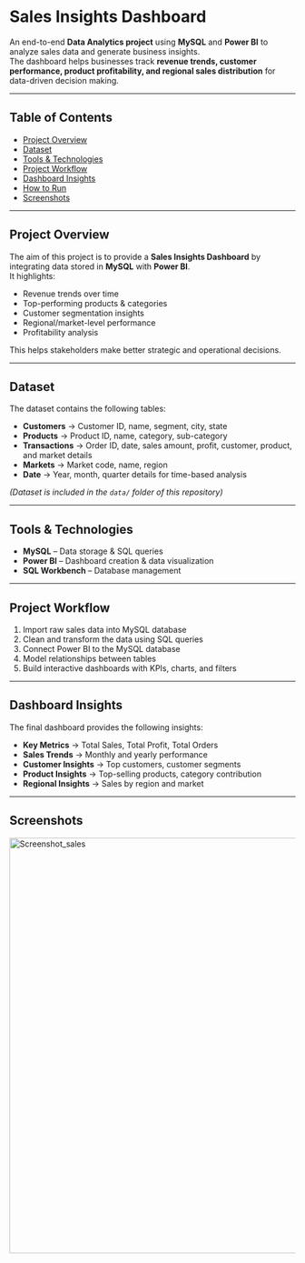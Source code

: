 #  Sales Insights Dashboard  

An end-to-end **Data Analytics project** using **MySQL** and **Power BI** to analyze sales data and generate business insights.  
The dashboard helps businesses track **revenue trends, customer performance, product profitability, and regional sales distribution** for data-driven decision making.  

---

##  Table of Contents  
- [Project Overview](#-project-overview)  
- [Dataset](#-dataset)  
- [Tools & Technologies](#-tools--technologies)  
- [Project Workflow](#-project-workflow)  
- [Dashboard Insights](#-dashboard-insights)  
- [How to Run](#-how-to-run)  
- [Screenshots](#-screenshots)

---

##  Project Overview  
The aim of this project is to provide a **Sales Insights Dashboard** by integrating data stored in **MySQL** with **Power BI**.  
It highlights:  
- Revenue trends over time  
- Top-performing products & categories  
- Customer segmentation insights  
- Regional/market-level performance  
- Profitability analysis  

This helps stakeholders make better strategic and operational decisions.  

---

##  Dataset  
The dataset contains the following tables:  

- **Customers** → Customer ID, name, segment, city, state  
- **Products** → Product ID, name, category, sub-category  
- **Transactions** → Order ID, date, sales amount, profit, customer, product, and market details  
- **Markets** → Market code, name, region  
- **Date** → Year, month, quarter details for time-based analysis  

*(Dataset is included in the `data/` folder of this repository)*  

---

##  Tools & Technologies  
- **MySQL** – Data storage & SQL queries  
- **Power BI** – Dashboard creation & data visualization  
- **SQL Workbench** – Database management  


---

##  Project Workflow  
1. Import raw sales data into MySQL database  
2. Clean and transform the data using SQL queries  
3. Connect Power BI to the MySQL database  
4. Model relationships between tables  
5. Build interactive dashboards with KPIs, charts, and filters  

---

##  Dashboard Insights  
The final dashboard provides the following insights:  

- **Key Metrics** → Total Sales, Total Profit, Total Orders  
- **Sales Trends** → Monthly and yearly performance  
- **Customer Insights** → Top customers, customer segments  
- **Product Insights** → Top-selling products, category contribution  
- **Regional Insights** → Sales by region and market  
 

---

## Screenshots

<img width="1298" height="731" alt="Screenshot_sales" src="https://github.com/user-attachments/assets/480de3cf-5119-4452-b734-c58dba298575" />




